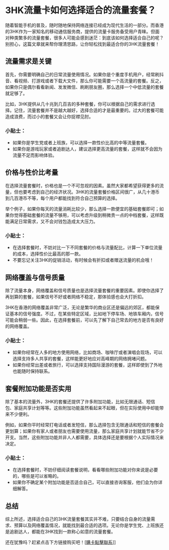 # 3HK流量卡如何选择适合的流量套餐？

随着智能手机的普及，随时随地保持网络连接已经成为现代生活的一部分。而香港的3HK作为一家知名的移动通信服务商，提供的流量卡服务备受用户青睐。但面对种类繁多的流量套餐，很多人可能会感到迷茫：到底该如何选择适合自己的呢？别担心，这篇文章就来帮你理清思路，让你轻松找到最适合你的3HK流量套餐！

## 流量需求是关键

首先，你需要明确自己的日常流量使用情况。如果你是个重度手机用户，经常刷抖音、看视频、打游戏或者下载大文件，那么你可能需要一个高流量的套餐。反之，如果你只是偶尔看看新闻、发发微信、刷刷朋友圈，那么选择一个中低流量的套餐就足够了。

比如，3HK提供从几十兆到几百吉的多种套餐，你可以根据自己的需求进行选择。记住，流量套餐并不是越大越好，选择合适的才是最重要的。过大的套餐可能造成浪费，而过小的套餐又会让你捉襟见肘。

### 小贴士：
- 如果你是学生党或者上班族，可以选择一款性价比高的中等流量套餐。
- 如果你是游戏玩家或者追剧达人，建议选择更高流量的套餐，这样就不会因为流量不足而影响体验。

## 价格与性价比考量

在选择流量套餐时，价格也是一个不可忽视的因素。虽然大家都希望获得更多的流量，但也要考虑到自己的经济状况。3HK的流量套餐价格区间很广，从几十港币到几百港币不等，每个用户都能找到符合自己预算的选择。

举个例子，如果你每天的流量消耗比较少，那么选择一款便宜的基础套餐即可；如果你觉得基础套餐的流量不够用，可以考虑升级到稍微贵一点的中档套餐，这样既能满足日常需求，又不会对钱包造成太大压力。

### 小贴士：
- 在选择套餐时，不妨对比一下不同套餐的价格与流量配比，计算一下单位流量的成本，选择性价比最高的那一款。
- 不要忘记关注3HK的促销活动，有时候会有折扣或者赠送流量的机会哦！

## 网络覆盖与信号质量

除了流量本身，网络覆盖和信号质量也是选择流量套餐的重要因素。即使你选择了再划算的套餐，如果信号不好或者网络不稳定，那体验感也会大打折扣。

3HK在香港的网络覆盖非常广泛，无论是繁华的商业区还是偏远的郊区，都能保证基本的信号强度。不过，在某些特定区域，比如地下停车场、地铁车厢内，信号可能会稍弱一些。因此，在选择套餐前，可以先了解下自己常去的地方是否有良好的网络覆盖。

### 小贴士：
- 如果你经常在人多的地方使用网络，比如商场、咖啡厅或者演唱会现场，可以选择支持多人共享的套餐，这样能更好地应对高峰期的网络拥堵问题。
- 如果你经常出差或者旅行，可以选择支持国际漫游的套餐，这样即使到了外地也能随时保持联系。

## 套餐附加功能是否实用

除了基本的流量外，3HK的套餐还提供了许多附加功能，比如无限通话、短信包、家庭共享计划等等。这些附加功能虽然看起来不起眼，但在实际使用中却能带来不少便利。

例如，如果你平时经常打电话或者发短信，那么选择包含无限通话和短信的套餐会更划算；如果你有家人或者朋友也需要使用流量，那么家庭共享计划就能节省不少开支。当然，这些附加功能并非人人都需要，具体选择还是要根据个人实际情况来决定。

### 小贴士：
- 在选择套餐时，不妨仔细阅读套餐说明，看看哪些附加功能对你来说是必要的，哪些是可以省略的。
- 如果你不确定某个附加功能是否适合自己，可以直接咨询客服，他们会为你详细解答。

## 总结

综上所述，选择适合自己的3HK流量套餐其实并不难，只要结合自身的流量需求、预算以及网络覆盖情况，就能找到最合适的选项。无论你是学生党、上班族还是追剧达人，都能在3HK找到一款称心如意的流量套餐。

还在犹豫吗？赶紧点击下方链接购买吧！[[購卡點擊聯系](https://t.me/s/esim1088)]]